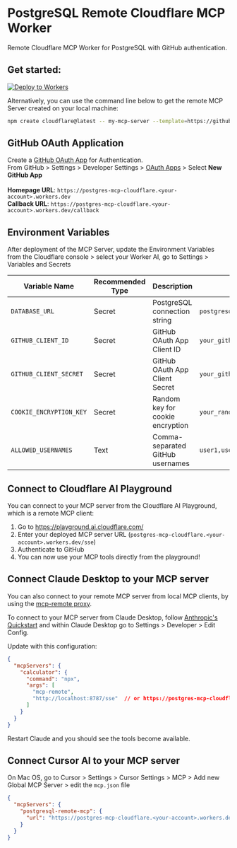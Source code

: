 # PostgreSQL Remote Cloudflare MCP Worker
Remote Cloudflare MCP Worker for PostgreSQL with GitHub authentication.

## Get started: 
[![Deploy to Workers](https://deploy.workers.cloudflare.com/button)](https://deploy.workers.cloudflare.com/?url=https://github.com/Stratus-Cyber/postgres-mcp-cloudflare)

Alternatively, you can use the command line below to get the remote MCP Server created on your local machine:

```bash
npm create cloudflare@latest -- my-mcp-server --template=https://github.com/Stratus-Cyber/postgres-mcp-cloudflare.git
```
## GitHub OAuth Application
Create a <u>GitHub OAuth App</u> for Authentication. <br>
From GitHub > Settings > Developer Settings > [OAuth Apps](https://github.com/settings/apps) > Select <b>New GitHub App</b> <br><br>
<b>Homepage URL</b>: `https://postgres-mcp-cloudflare.<your-account>.workers.dev`<br>
<b>Callback URL</b>: `https://postgres-mcp-cloudflare.<your-account>.workers.dev/callback` <br>

## Environment Variables
After deployment of the MCP Server, update the Environment Variables from the Cloudflare console > select your Worker AI, go to Settings > Variables and Secrets

| Variable Name | Recommended Type | Description | Example Value |
|---------------|------|-------------|---------------|
| `DATABASE_URL` | Secret | PostgreSQL connection string | `postgresql://user:password@host:5432/database` |
| `GITHUB_CLIENT_ID` | Secret | GitHub OAuth App Client ID | `your_github_client_id` |
| `GITHUB_CLIENT_SECRET` | Secret | GitHub OAuth App Client Secret | `your_github_client_secret` |
| `COOKIE_ENCRYPTION_KEY` | Secret | Random key for cookie encryption | `your_random_32_char_key` |
| `ALLOWED_USERNAMES` | Text | Comma-separated GitHub usernames | `user1,user2,user3` |

## Connect to Cloudflare AI Playground

You can connect to your MCP server from the Cloudflare AI Playground, which is a remote MCP client:

1. Go to https://playground.ai.cloudflare.com/
2. Enter your deployed MCP server URL (`postgres-mcp-cloudflare.<your-account>.workers.dev/sse`)
3. Authenticate to GitHub
4. You can now use your MCP tools directly from the playground!

## Connect Claude Desktop to your MCP server

You can also connect to your remote MCP server from local MCP clients, by using the [mcp-remote proxy](https://www.npmjs.com/package/mcp-remote). 

To connect to your MCP server from Claude Desktop, follow [Anthropic's Quickstart](https://modelcontextprotocol.io/quickstart/user) and within Claude Desktop go to Settings > Developer > Edit Config.

Update with this configuration:

```json
{
  "mcpServers": {
    "calculator": {
      "command": "npx",
      "args": [
        "mcp-remote",
        "http://localhost:8787/sse"  // or https://postgres-mcp-cloudflare.<your-account>.workers.dev/sse
      ]
    }
  }
}
```

Restart Claude and you should see the tools become available. 

## Connect Cursor AI to your MCP server

On Mac OS, go to Cursor > Settings > Cursor Settings > MCP > Add new Global MCP Server > edit the `mcp.json` file

```json
{
  "mcpServers": {
    "postgresql-remote-mcp": {
      "url": "https://postgres-mcp-cloudflare.<your-account>.workers.dev/sse"
    }
  }
}
```